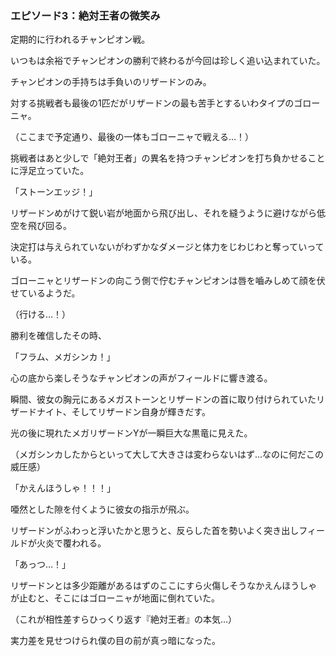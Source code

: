 ### エピソード3：絶対王者の微笑み

定期的に行われるチャンピオン戦。

いつもは余裕でチャンピオンの勝利で終わるが今回は珍しく追い込まれていた。

チャンピオンの手持ちは手負いのリザードンのみ。

対する挑戦者も最後の1匹だがリザードンの最も苦手とするいわタイプのゴローニャ。

（ここまで予定通り、最後の一体もゴローニャで戦える…！）

挑戦者はあと少しで「絶対王者」の異名を持つチャンピオンを打ち負かせることに浮足立っていた。

「ストーンエッジ！」

リザードンめがけて鋭い岩が地面から飛び出し、それを縫うように避けながら低空を飛び回る。

決定打は与えられていないがわずかなダメージと体力をじわじわと奪っていっている。

ゴローニャとリザードンの向こう側で佇むチャンピオンは唇を嚙みしめて顔を伏せているようだ。

（行ける…！）

勝利を確信したその時、

「フラム、メガシンカ！」

心の底から楽しそうなチャンピオンの声がフィールドに響き渡る。

瞬間、彼女の胸元にあるメガストーンとリザードンの首に取り付けられていたリザードナイト、そしてリザードン自身が輝きだす。

光の後に現れたメガリザードンYが一瞬巨大な黒竜に見えた。

（メガシンカしたからといって大して大きさは変わらないはず…なのに何だこの威圧感）

「かえんほうしゃ！！！」

唖然とした隙を付くように彼女の指示が飛ぶ。

リザードンがふわっと浮いたかと思うと、反らした首を勢いよく突き出しフィールドが火炎で覆われる。

「あっつ…！」

リザードンとは多少距離があるはずのここにすら火傷しそうなかえんほうしゃが止むと、そこにはゴローニャが地面に倒れていた。

（これが相性差すらひっくり返す『絶対王者』の本気…）
 
実力差を見せつけられ僕の目の前が真っ暗になった。